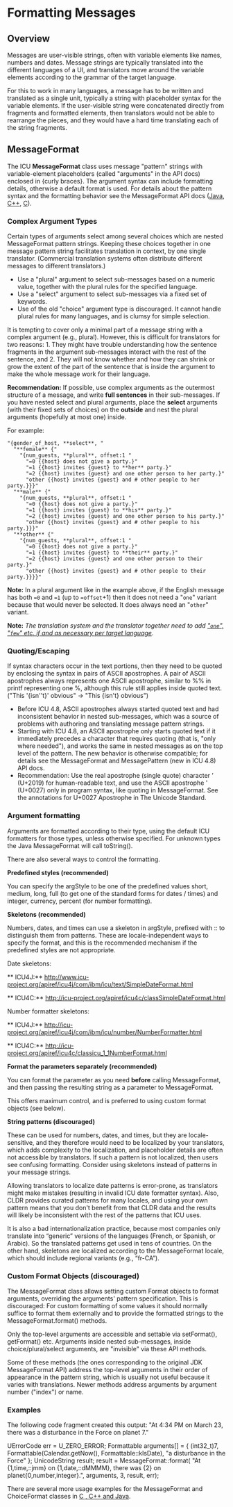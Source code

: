 # Formatting Messages

## Overview

Messages are user-visible strings, often with variable elements like names,
numbers and dates. Message strings are typically translated into the different
languages of a UI, and translators move around the variable elements according
to the grammar of the target language.

For this to work in many languages, a message has to be written and translated
as a single unit, typically a string with placeholder syntax for the variable
elements. If the user-visible string were concatenated directly from fragments
and formatted elements, then translators would not be able to rearrange the
pieces, and they would have a hard time translating each of the string
fragments.

## MessageFormat

The ICU **MessageFormat** class uses message "pattern" strings with
variable-element placeholders (called "arguments" in the API docs) enclosed in
{curly braces}. The argument syntax can include formatting details, otherwise a
default format is used. For details about the pattern syntax and the formatting
behavior see the MessageFormat API docs
([Java](http://icu-project.org/apiref/icu4j/com/ibm/icu/text/MessageFormat.html),
[C++](http://icu-project.org/apiref/icu4c/classMessageFormat.html#_details),
[C](http://icu-project.org/apiref/icu4c/umsg_8h.html#_details)).

### Complex Argument Types

Certain types of arguments select among several choices which are nested
MessageFormat pattern strings. Keeping these choices together in one message
pattern string facilitates translation in context, by one single translator.
(Commercial translation systems often distribute different messages to different
translators.)

*   Use a "plural" argument to select sub-messages based on a numeric value,
    together with the plural rules for the specified language.
*   Use a "select" argument to select sub-messages via a fixed set of keywords.
*   Use of the old "choice" argument type is discouraged. It cannot handle
    plural rules for many languages, and is clumsy for simple selection.

It is tempting to cover only a minimal part of a message string with a complex
argument (e.g., plural). However, this is difficult for translators for two
reasons: 1. They might have trouble understanding how the sentence fragments in
the argument sub-messages interact with the rest of the sentence, and 2. They
will not know whether and how they can shrink or grow the extent of the part of
the sentence that is inside the argument to make the whole message work for
their language.

**Recommendation:** If possible, use complex arguments as the outermost
structure of a message, and write **full sentences** in their sub-messages. If
you have nested select and plural arguments, place the **select** arguments
(with their fixed sets of choices) on the **outside** and nest the plural
arguments (hopefully at most one) inside.

For example:

    "{gender_of_host, **select**, "
      "**female** {"
        "{num_guests, **plural**, offset:1 "
          "=0 {{host} does not give a party.}"
          "=1 {{host} invites {guest} to **her** party.}"
          "=2 {{host} invites {guest} and one other person to her party.}"
          "other {{host} invites {guest} and # other people to her party.}}}"
      "**male** {"
        "{num_guests, **plural**, offset:1 "
          "=0 {{host} does not give a party.}"
          "=1 {{host} invites {guest} to **his** party.}"
          "=2 {{host} invites {guest} and one other person to his party.}"
          "other {{host} invites {guest} and # other people to his party.}}}"
      "**other** {"
        "{num_guests, **plural**, offset:1 "
          "=0 {{host} does not give a party.}"
          "=1 {{host} invites {guest} to **their** party.}"
          "=2 {{host} invites {guest} and one other person to their party.}"
          "other {{host} invites {guest} and # other people to their party.}}}}"

**Note:** In a plural argument like in the example above, if the English message
has both `=0` and `=1` (up to `=offset`+1) then it does not need a "`one`"
variant because that would never be selected. It does always need an "`other`"
variant.

**Note:** *The translation system and the translator together need to add
["`one`", "`few`" etc. if and as necessary per target
language](http://cldr.unicode.org/index/cldr-spec/plural-rules).*

### Quoting/Escaping

If syntax characters occur in the text portions, then they need to be quoted by
enclosing the syntax in pairs of ASCII apostrophes. A pair of ASCII apostrophes
always represents one ASCII apostrophe, similar to %% in printf representing one
%, although this rule still applies inside quoted text. ("This '{isn''t}'
obvious" → "This {isn't} obvious")

*   Before ICU 4.8, ASCII apostrophes always started quoted text and had
    inconsistent behavior in nested sub-messages, which was a source of problems
    with authoring and translating message pattern strings.
*   Starting with ICU 4.8, an ASCII apostrophe only starts quoted text if it
    immediately precedes a character that requires quoting (that is, "only where
    needed"), and works the same in nested messages as on the top level of the
    pattern. The new behavior is otherwise compatible; for details see the
    MessageFormat and MessagePattern (new in ICU 4.8) API docs.
*   Recommendation: Use the real apostrophe (single quote) character ’ (U+2019)
    for human-readable text, and use the ASCII apostrophe ' (U+0027) only in
    program syntax, like quoting in MessageFormat. See the annotations for
    U+0027 Apostrophe in The Unicode Standard.

### **Argument formatting**

Arguments are formatted according to their type, using the default ICU
formatters for those types, unless otherwise specified. For unknown types the
Java MessageFormat will call toString().

There are also several ways to control the formatting.

**Predefined styles (recommended)**

You can specify the argStyle to be one of the predefined values short, medium,
long, full (to get one of the standard forms for dates / times) and integer,
currency, percent (for number formatting).

**Skeletons (recommended)**

Numbers, dates, and times can use a skeleton in argStyle, prefixed with :: to
distinguish them from patterns. These are locale-independent ways to specify the
format, and this is the recommended mechanism if the predefined styles are not
appropriate.

Date skeletons:

** ICU4J:**
<http://www.icu-project.org/apiref/icu4j/com/ibm/icu/text/SimpleDateFormat.html>

** ICU4C:** <http://icu-project.org/apiref/icu4c/classSimpleDateFormat.html>

Number formatter skeletons:

** ICU4J:**
<http://icu-project.org/apiref/icu4j/com/ibm/icu/number/NumberFormatter.html>

** ICU4C:** <http://icu-project.org/apiref/icu4c/classicu_1_1NumberFormat.html>

**Format the parameters separately (recommended)**

You can format the parameter as you need **before** calling MessageFormat, and
then passing the resulting string as a parameter to MessageFormat.

This offers maximum control, and is preferred to using custom format objects
(see below).

**String patterns (discouraged)**

These can be used for numbers, dates, and times, but they are locale-sensitive,
and they therefore would need to be localized by your translators, which adds
complexity to the localization, and placeholder details are often not accessible
by translators. If such a pattern is not localized, then users see confusing
formatting. Consider using skeletons instead of patterns in your message
strings.

Allowing translators to localize date patterns is error-prone, as translators
might make mistakes (resulting in invalid ICU date formatter syntax). Also, CLDR
provides curated patterns for many locales, and using your own pattern means
that you don't benefit from that CLDR data and the results will likely be
inconsistent with the rest of the patterns that ICU uses.

It is also a bad internationalization practice, because most companies only
translate into “generic” versions of the languages (French, or Spanish, or
Arabic). So the translated patterns get used in tens of countries. On the other
hand, skeletons are localized according to the MessageFormat locale, which
should include regional variants (e.g., “fr-CA”).

### Custom Format Objects (discouraged)

The MessageFormat class allows setting custom Format objects to format
arguments, overriding the arguments' pattern specification. This is discouraged:
For custom formatting of some values it should normally suffice to format them
externally and to provide the formatted strings to the MessageFormat.format()
methods.

Only the top-level arguments are accessible and settable via setFormat(),
getFormat() etc. Arguments inside nested sub-messages, inside
choice/plural/select arguments, are "invisible" via these API methods.

Some of these methods (the ones corresponding to the original JDK MessageFormat
API) address the top-level arguments in their order of appearance in the pattern
string, which is usually not useful because it varies with translations. Newer
methods address arguments by argument number ("index") or name.

### Examples

The following code fragment created this output: "At 4:34 PM on March 23, there
was a disturbance in the Force on planet 7."

UErrorCode err = U_ZERO_ERROR;
Formattable arguments\[\] = {
(int32_t)7,
Formattable(Calendar.getNow(), Formattable::kIsDate),
"a disturbance in the Force"
};
UnicodeString result;
result = MessageFormat::format(
"At {1,time,::jmm} on {1,date,::dMMMM}, there was {2} on
planet{0,number,integer}.",
arguments,
3,
result,
err);

There are several more usage examples for the MessageFormat and ChoiceFormat
classes in [C , C++ and Java](examples.md).
